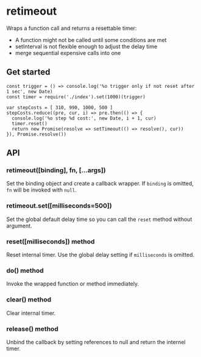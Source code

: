 # retimeout

Wraps a function call and returns a resettable timer:

- A function might not be called until some conditions are met
- setInterval is not flexible enough to adjust the delay time
- merge sequential expensive calls into one

## Get started

```
const trigger = () => console.log('%o trigger only if not reset after 1 sec', new Date)
const timer = require('./index').set(1000)(trigger)

var stepCosts = [ 310, 990, 1000, 500 ]
stepCosts.reduce((pre, cur, i) => pre.then(() => {
  console.log('%o step %d cost:', new Date, i + 1, cur)
  timer.reset()
  return new Promise(resolve => setTimeout(() => resolve(), cur))
}), Promise.resolve())
```

## API

### retimeout([binding], fn, [...args])

Set the binding object and create a callback wrapper. If `binding` is omitted, `fn` will be invoked with `null`.

### retimeout.set([milliseconds=500])

Set the global default delay time so you can call the `reset` method without argument.

### reset([milliseconds]) method

Reset internal timer. Use the global delay setting if `milliseconds` is omitted.

### do() method

Invoke the wrapped function or method immediately.

### clear() method

Clear internal timer.

### release() method

Unbind the callback by setting references to null and return the internel timer.
